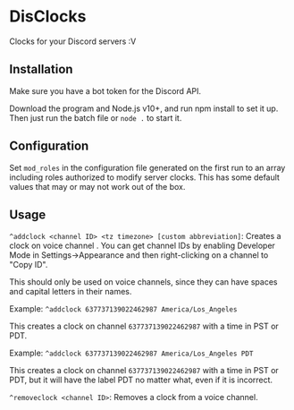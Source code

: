 # DisClocks
Clocks for your Discord servers :V

## Installation
Make sure you have a bot token for the Discord API.

Download the program and Node.js v10+, and run npm install to set it up. Then just run the batch file or `node .` to start it.

## Configuration
Set `mod_roles` in the configuration file generated on the first run to an array including roles authorized
to modify server clocks. This has some default values that may or may not work out of the box.

## Usage
`^addclock <channel ID> <tz timezone> [custom abbreviation]`: Creates a clock on voice channel <channel ID>. You can get
channel IDs by enabling Developer Mode in Settings->Appearance and then right-clicking on a channel to "Copy ID".

This should only be used on voice channels, since they can have spaces and capital letters in their names.

Example: `^addclock 637737139022462987 America/Los_Angeles`

This creates a clock on channel `637737139022462987` with a time in PST or PDT.

Example: `^addclock 637737139022462987 America/Los_Angeles PDT`

This creates a clock on channel `637737139022462987` with a time in PST or PDT, but it will have the label PDT no
matter what, even if it is incorrect.

`^removeclock <channel ID>`: Removes a clock from a voice channel.
